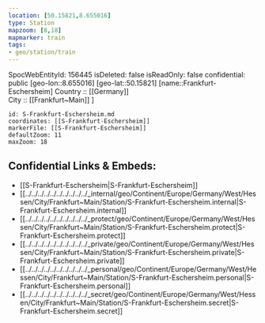 ```yaml
---
location: [50.15821,8.655016] 
type: Station 
mapzoom: [8,18] 
mapmarker: train 
tags:
- geo/station/train
---
```

SpocWebEntityId: 156445
isDeleted: false
isReadOnly: false
confidential: public
[geo-lon::8.655016] 
[geo-lat::50.15821] 
[name::Frankfurt-Eschersheim] 
Country :: [[Germany]]  
City :: [[Frankfurt~Main]] ] 


```leaflet
id: S-Frankfurt-Eschersheim.md
coordinates: [[S-Frankfurt-Eschersheim]] 
markerFile: [[S-Frankfurt-Eschersheim]] 
defaultZoom: 11 
maxZoom: 18
```


## Confidential Links & Embeds: 
- [[S-Frankfurt-Eschersheim|S-Frankfurt-Eschersheim]] 
- [[../../../../../../../../../../_internal/geo/Continent/Europe/Germany/West/Hessen/City/Frankfurt~Main/Station/S-Frankfurt-Eschersheim.internal|S-Frankfurt-Eschersheim.internal]] 
- [[../../../../../../../../../../_protect/geo/Continent/Europe/Germany/West/Hessen/City/Frankfurt~Main/Station/S-Frankfurt-Eschersheim.protect|S-Frankfurt-Eschersheim.protect]] 
- [[../../../../../../../../../../_private/geo/Continent/Europe/Germany/West/Hessen/City/Frankfurt~Main/Station/S-Frankfurt-Eschersheim.private|S-Frankfurt-Eschersheim.private]] 
- [[../../../../../../../../../../_personal/geo/Continent/Europe/Germany/West/Hessen/City/Frankfurt~Main/Station/S-Frankfurt-Eschersheim.personal|S-Frankfurt-Eschersheim.personal]] 
- [[../../../../../../../../../../_secret/geo/Continent/Europe/Germany/West/Hessen/City/Frankfurt~Main/Station/S-Frankfurt-Eschersheim.secret|S-Frankfurt-Eschersheim.secret]] 
